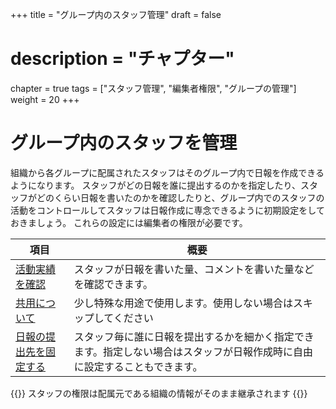 +++
title = "グループ内のスタッフ管理"
draft = false
# description = "チャプター"
chapter = true
tags = ["スタッフ管理", "編集者権限", "グループの管理"]
weight = 20
+++

# グループ内のスタッフを管理

組織から各グループに配属されたスタッフはそのグループ内で日報を作成できるようになります。
スタッフがどの日報を誰に提出するのかを指定したり、スタッフがどのくらい日報を書いたのかを確認したりと、グループ内でのスタッフの活動をコントロールしてスタッフは日報作成に専念できるように初期設定をしておきましょう。
これらの設定には編集者の権限が必要です。

|項目|概要|
|---|---|
|[活動実績を確認](/org/groupsetting/staff/activity/)|スタッフが日報を書いた量、コメントを書いた量などを確認できます。|
|[共用について](/org/groupsetting/staff/share/)|少し特殊な用途で使用します。使用しない場合はスキップしてください|
|[日報の提出先を固定する](/org/groupsetting/staff/dist/)|スタッフ毎に誰に日報を提出するかを細かく指定できます。指定しない場合はスタッフが日報作成時に自由に設定することもできます。|

{{<alice pos="right" icon="here">}}
スタッフの権限は配属元である組織の情報がそのまま継承されます
{{</alice>}}
